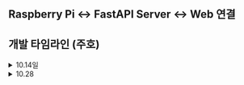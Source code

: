 ## Raspberry Pi <-> FastAPI Server <-> Web 연결

## 개발 타임라인 (주호)

<details>
<summary>10.14일</summary>
  
### 1단계: 기본 서버 실행
- `main.py` 초기 구현
- FastAPI 서버 띄우고 WebSocket 연결 확인
- Web 브라우저에서 `/static/dashboard.html` 접속 시 "Waiting for /map data..." 표시
- 핵심 포인트:
  - `/ping` GET 확인 가능
  - WebSocket 연결 성공 (`WebSocket connected` 로그)

### 2단계: `/map` 토픽 데이터 수신
- 라즈베리파이 `map_sender.py` 작성
- `/map` 토픽 구독 및 WebSocket 송신
- 서버 로그에서 수신 확인 (`Received raw: { ... }`)
- `dashboard.html`에서 맵 정보 표시:
  - 가로, 세로 (m)
  - 총 면적 (m²)
  - 탐지율 (%)
  - 해상도 (m)
  - 원점 좌표
  - 데이터 예시 일부 표시
- 데이터 처리:
  - `-1`: 미탐지 구역
  - `0`: 탐지 구역
  - `100`: 벽
 
  <img width="937" height="335" alt="image" src="https://github.com/user-attachments/assets/39ccea26-a677-465a-aebf-4acb579ec67a" />


### 3단계: `/battery_state` 토픽 시도
- 라즈베리파이 `battery_sender.py` 작성
- 문제:
  - 콜백이 너무 빠르게 호출됨 (0.1초 간격)
  - 웹에서 실시간 표시 어려움
- 임시 보류, 이후 재구현 계획

### 4단계: `dashboard.html` 개선
- 한글 표시 적용
- `map` 토픽 데이터:
  - 실시간 가로, 세로, 총 면적, 탐지율 계산
- `battery_state` 토픽 placeholder 생성
- 스타일 적용 (폰트, 박스, pre 태그)

---
## 파일 구조
```
Server/  
├─ main.py # FastAPI + WebSocket 서버  
├─ static/  
│ └─ dashboard.html # 대시보드 HTML  
ros2_publishers/  
├─ map_sender.py # /map 토픽 송신  
├─ battery_sender.py # /battery_state 토픽 송신  
```

---

## main.py 설명

```
python
from fastapi import FastAPI, WebSocket, WebSocketDisconnect
from fastapi.staticfiles import StaticFiles
import json

app = FastAPI()

# /static 경로로 HTML 제공
app.mount("/static", StaticFiles(directory="static"), name="static")

connected_clients = []

@app.get("/ping")
async def ping():
    return {"status": "ok"}

@app.websocket("/ws/realtime")
async def websocket_endpoint(websocket: WebSocket):
    await websocket.accept()
    connected_clients.append(websocket)
    try:
        while True:
            message = await websocket.receive_text()
            data = json.loads(message)
            topic = data.get("topic")
            payload = data.get("data")

            # 모든 클라이언트에 브로드캐스트
            remove_list = []
            for client in connected_clients:
                try:
                    await client.send_text(json.dumps({"topic": topic, "data": payload}))
                except:
                    remove_list.append(client)
            for c in remove_list:
                connected_clients.remove(c)
    except WebSocketDisconnect:
        connected_clients.remove(websocket)
```

</details>

<details>
<summary>10.28
</summary>
  
Mapping된 PGM파일을 PNG파일로 변환 후 websocket방식으로 웹에서 표시
```
from fastapi import FastAPI, WebSocket, WebSocketDisconnect
from fastapi.staticfiles import StaticFiles
from fastapi.middleware.cors import CORSMiddleware
import json

app = FastAPI()

# CORS 허용
app.add_middleware(
    CORSMiddleware,
    allow_origins=["*"],
    allow_credentials=True,
    allow_methods=["*"],
    allow_headers=["*"],
)

# Static files
app.mount("/static", StaticFiles(directory="static"), name="static")

connected_clients = []

@app.get("/ping")
async def ping():
    return {"status": "ok"}

@app.websocket("/ws/realtime")
async def websocket_endpoint(websocket: WebSocket):
    await websocket.accept()
    connected_clients.append(websocket)
    print("WebSocket connected")
    try:
        while True:
            try:
                message = await websocket.receive_text()
            except Exception as e:
                print("Error receiving message from client:", e)
                break

            # 메시지가 JSON이면 구조화 데이터(odom 등)
            try:
                data = json.loads(message)
                outgoing = json.dumps(data)
            except:
                # JSON 파싱 실패 → 그냥 문자열(map base64) 그대로 브로드캐스트
                outgoing = message

            # 브로드캐스트
            remove_list = []
            for client in connected_clients:
                try:
                    await client.send_text(outgoing)
                except Exception as e:
                    print("Failed to send to client:", e)
                    remove_list.append(client)
            for c in remove_list:
                connected_clients.remove(c)

    except WebSocketDisconnect:
        print("WebSocket disconnected")
    finally:
        if websocket in connected_clients:
            connected_clients.remove(websocket)
        print("Connection closed")
```

웹 페이지 html
```
<!DOCTYPE html>
<html lang="en">
<head>
    <meta charset="UTF-8">
    <title>Real-time TurtleBot3 Map</title>
    <style>
        #mapContainer {
            position: relative;
            width: 600px;
            height: 600px;
        }
        #mapImage {
            width: 100%;
            height: 100%;
        }
        #robot {
            position: absolute;
            width: 20px;
            height: 20px;
            background: red;
            border-radius: 50%;
            transform: translate(-50%, -50%);
        }
    </style>
</head>
<body>
    <h2>Real-time TurtleBot3 Map</h2>
    <div id="mapContainer">
        <img id="mapImage" src="" alt="Map">
        <div id="robot"></div>
    </div>

    <script>
        const ws = new WebSocket("ws://192.168.0.57:8000/ws/realtime");
        const robotEl = document.getElementById("robot");
        const mapEl = document.getElementById("mapImage");

        ws.onopen = () => console.log("WebSocket connected");

        ws.onmessage = (event) => {
            const msg = event.data;

            // base64 map
            if (msg.startsWith("data:image/png;base64,")) {
                mapEl.src = msg;
            } 
            // odom / 위치 JSON
            else {
                try {
                    const data = JSON.parse(msg);
                    if (data.topic === "odom") {
                        const x = data.data.x;
                        const y = data.data.y;
                        // 임의 좌표 변환 (맵 좌표계 맞춰서 적용 필요)
                        robotEl.style.left = `${x * 50}px`;
                        robotEl.style.top = `${y * 50}px`;
                    }
                } catch (e) {
                    console.log("Failed to parse JSON:", e);
                }
            }
        };

    </script>
</body>
</html>
```

vmware requirement.txt
```
action-msgs==1.2.2
action-tutorials-interfaces==0.20.6
action-tutorials-py==0.20.6
actionlib-msgs==4.9.0
ament-cmake-test==1.3.12
ament-copyright==0.12.14
ament-cppcheck==0.12.14
ament-cpplint==0.12.14
ament-flake8==0.12.14
ament-index-python==1.4.0
ament-lint==0.12.14
ament-lint-cmake==0.12.14
ament-package==0.14.1
ament-pep257==0.12.14
ament-uncrustify==0.12.14
ament-xmllint==0.12.14
angles==1.15.0
appdirs==1.4.4
apturl==0.5.2
argcomplete==1
```
</details>
